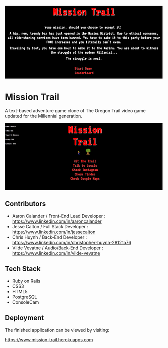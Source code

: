 ![Intro](mission-trail-intro.png)

# Mission Trail

A text-based adventure game clone of The Oregon Trail video game updated for the Millennial generation.

![Home](mission-trail-home.png)

## Contributors

* Aaron Calander / Front-End Lead Developer : <https://www.linkedin.com/in/aaroncalander>
* Jesse Calton / Full Stack Developer : <https://www.linkedin.com/in/jessecalton>
* Chris Huynh / Back-End Developer : <https://www.linkedin.com/in/christopher-huynh-28121a76>
* Vilde Vevatne / Audio/Back-End Developer : <https://www.linkedin.com/in/vilde-vevatne>

## Tech Stack

* Ruby on Rails
* CSS3
* HTML5
* PostgreSQL
* ConsoleCam

## Deployment

The finished application can be viewed by visiting:

<https://www.mission-trail.herokuapps.com>
